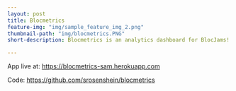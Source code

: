 ```yaml
---
layout: post
title: Blocmetrics
feature-img: "img/sample_feature_img_2.png"
thumbnail-path: "img/blocmetrics.PNG"
short-description: Blocmetrics is an analytics dashboard for BlocJams!

---
```


App live at: <https://blocmetrics-sam.herokuapp.com>

Code: <https://github.com/srosenshein/blocmetrics> 
